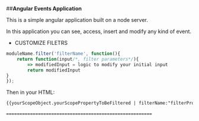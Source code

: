 ##**Angular Events Application**


This is a simple angular application built on a node server.

In this application you can see, access, insert and modify any kind of event.



- CUSTOMIZE FILETRS

```javascript
moduleName.filter('filterName', function(){
	return function(input/*, filter parameters*/){
		=> modifiedInput = logic to modify your initial input
		return modifiedInput
}
});

```

Then in your HTML:

```html
{{yourScopeObject.yourScopePropertyToBeFiltered | filterName:"filterProperties"}}

=======================================================

